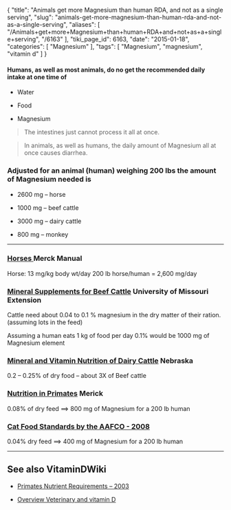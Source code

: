{
    "title": "Animals get more Magnesium than human RDA, and not as a single serving",
    "slug": "animals-get-more-magnesium-than-human-rda-and-not-as-a-single-serving",
    "aliases": [
        "/Animals+get+more+Magnesium+than+human+RDA+and+not+as+a+single+serving",
        "/6163"
    ],
    "tiki_page_id": 6163,
    "date": "2015-01-18",
    "categories": [
        "Magnesium"
    ],
    "tags": [
        "Magnesium",
        "magnesium",
        "vitamin d"
    ]
}


#### Humans, as well as most animals, do no get the recommended daily intake at one time of

* Water

* Food

* Magnesium

> The intestines just cannot process it all at once.

> In animals, as well as humans, the daily amount of Magnesium all at once causes diarrhea.

### Adjusted for an animal (human) weighing 200 lbs the amount of Magnesium  needed is

* 2600 mg – horse

* 1000 mg – beef cattle

* 3000 mg – dairy cattle

* 800 mg – monkey

---

### [Horses ](http://www.merckmanuals.com/vet/metabolic_disorders/disorders_of_magnesium_metabolism/magnesium_as_an_equine_dietary_supplement.html?qt=magnesium&alt=sh) Merck Manual

Horse: 13 mg/kg body wt/day 200 lb horse/human = 2,600 mg/day

### [Mineral Supplements for Beef Cattle](http://extension.missouri.edu/p/g2081) University of Missouri Extension

Cattle need about 0.04 to 0.1 % magnesium in the dry matter of their ration. (assuming lots in the feed)

Assuming a human eats 1 kg of food per day 0.1% would be 1000 mg of Magnesium element

### [Mineral and Vitamin Nutrition of Dairy Cattle](http://digitalcommons.unl.edu/cgi/viewcontent.cgi?article=1440&context=extensionhist) Nebraska

0.2 – 0.25% of dry food – about 3X of Beef cattle 

### [Nutrition in Primates](http://www.merckmanuals.com/vet/management_and_nutrition/nutrition_exotic_and_zoo_animals/nutrition_in_primates.html) Merick

0.08% of dry feed ==>  800 mg of Magnesium for a 200 lb human

### [Cat Food Standards by the AAFCO - 2008](*[http://www.peteducation.com/article.cfm?c=1+2244&aid=657)

0.04%  dry feed ==>  400 mg of Magnesium for a 200 lb human

---

## See also VitaminDWiki

* [Primates Nutrient Requirements – 2003](/posts/primates-nutrient-requirements-2003)

* [Overview Veterinary and vitamin D](/posts/overview-veterinary-and-vitamin-d)